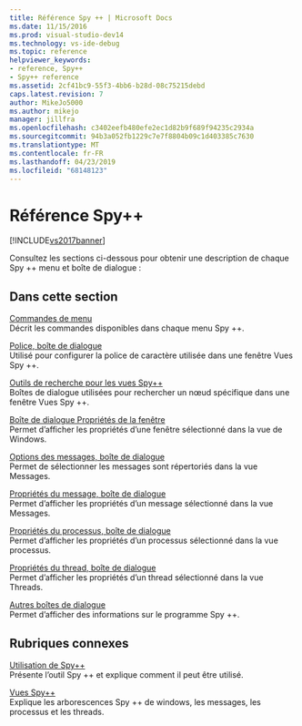 ```yaml
---
title: Référence Spy ++ | Microsoft Docs
ms.date: 11/15/2016
ms.prod: visual-studio-dev14
ms.technology: vs-ide-debug
ms.topic: reference
helpviewer_keywords:
- reference, Spy++
- Spy++ reference
ms.assetid: 2cf41bc9-55f3-4bb6-b28d-08c75215debd
caps.latest.revision: 7
author: MikeJo5000
ms.author: mikejo
manager: jillfra
ms.openlocfilehash: c3402eefb480efe2ec1d82b9f689f94235c2934a
ms.sourcegitcommit: 94b3a052fb1229c7e7f8804b09c1d403385c7630
ms.translationtype: MT
ms.contentlocale: fr-FR
ms.lasthandoff: 04/23/2019
ms.locfileid: "68148123"
---
```

# <a name="spy-reference"></a>Référence Spy++
[!INCLUDE[vs2017banner](../includes/vs2017banner.md)]

Consultez les sections ci-dessous pour obtenir une description de chaque Spy ++ menu et boîte de dialogue :  
  
## <a name="in-this-section"></a>Dans cette section  
 [Commandes de menu](../debugger/menu-commands.md)  
 Décrit les commandes disponibles dans chaque menu Spy ++.  
  
 [Police, boîte de dialogue](../debugger/font-dialog-box-microsoft-spy-increment-help.md)  
 Utilisé pour configurer la police de caractère utilisée dans une fenêtre Vues Spy ++.  
  
 [Outils de recherche pour les vues Spy++](../debugger/search-tools-for-spy-increment-views.md)  
 Boîtes de dialogue utilisées pour rechercher un nœud spécifique dans une fenêtre Vues Spy ++.  
  
 [Boîte de dialogue Propriétés de la fenêtre](../debugger/window-properties-dialog-box.md)  
 Permet d’afficher les propriétés d’une fenêtre sélectionné dans la vue de Windows.  
  
 [Options des messages, boîte de dialogue](../debugger/message-options-dialog-box.md)  
 Permet de sélectionner les messages sont répertoriés dans la vue Messages.  
  
 [Propriétés du message, boîte de dialogue](../debugger/message-properties-dialog-box.md)  
 Permet d’afficher les propriétés d’un message sélectionné dans la vue Messages.  
  
 [Propriétés du processus, boîte de dialogue](../debugger/process-properties-dialog-box.md)  
 Permet d’afficher les propriétés d’un processus sélectionné dans la vue processus.  
  
 [Propriétés du thread, boîte de dialogue](../debugger/thread-properties-dialog-box.md)  
 Permet d’afficher les propriétés d’un thread sélectionné dans la vue Threads.  
  
 [Autres boîtes de dialogue](../debugger/other-dialog-boxes.md)  
 Permet d’afficher des informations sur le programme Spy ++.  
  
## <a name="related-sections"></a>Rubriques connexes  
 [Utilisation de Spy++](../debugger/using-spy-increment.md)  
 Présente l’outil Spy ++ et explique comment il peut être utilisé.  
  
 [Vues Spy++](../debugger/spy-increment-views.md)  
 Explique les arborescences Spy ++ de windows, les messages, les processus et les threads.
